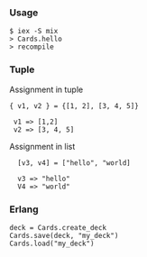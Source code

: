 ### Usage 
    $ iex -S mix
    > Cards.hello
    > recompile
     
### Tuple
   Assignment in tuple
  
    { v1, v2 } = {[1, 2], [3, 4, 5]}
    
     v1 => [1,2]
     v2 => [3, 4, 5]
     
   Assignment in list
   
      [v3, v4] = ["hello", "world]
      
      v3 => "hello"
      V4 => "world"
     
     
### Erlang
    deck = Cards.create_deck   
    Cards.save(deck, "my_deck")
    Cards.load("my_deck")
